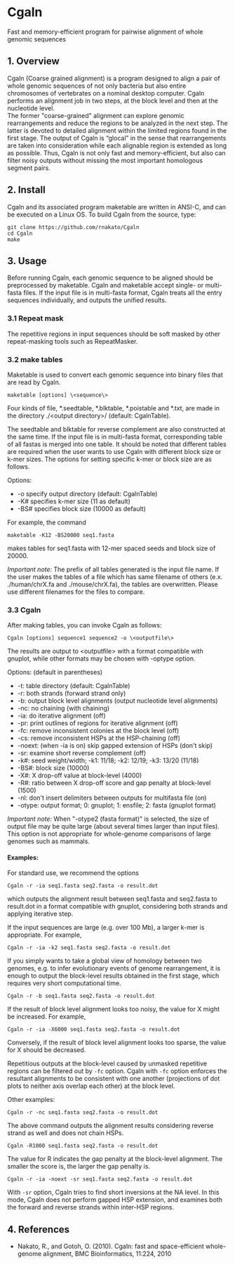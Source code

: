 # Cgaln 
Fast and memory-efficient program for pairwise alignment of whole 
genomic sequences

## 1. Overview
Cgaln (Coarse grained alignment) is a program designed to align a pair of whole genomic sequences of not only bacteria but also entire chromosomes of vertebrates on a nominal desktop computer. Cgaln performs an alignment job in two steps, at the block level and then at the nucleotide level.  
The former "coarse-grained" alignment can explore genomic rearrangements and reduce the regions to be analyzed in the next step. The latter is devoted to detailed alignment within the limited regions found in the first stage. The output of Cgaln is “glocal” in the sense that rearrangements are taken into consideration while each alignable region is extended as long as possible. Thus, Cgaln is not only fast and memory-efficient, but also can filter noisy outputs without missing the most important homologous segment pairs.

## 2. Install
Cgaln and its associated program maketable are written in ANSI-C, and can be executed on a Linux OS. To build Cgaln from the source, type:

    git clone https://github.com/rnakato/Cgaln
    cd Cgaln
    make

## 3. Usage
Before running Cgaln, each genomic sequence to be aligned should be preprocessed by maketable. Cgaln and maketable accept single- or multi-fasta files. If the input file is in multi-fasta format, Cgaln treats all the entry sequences individually, and outputs the unified results.

### 3.1 Repeat mask
The repetitive regions in input sequences should be soft masked by other repeat-masking tools such as 
RepeatMasker.

### 3.2 make tables
Maketable is used to convert each genomic sequence into binary files that are read by Cgaln.

    maketable [options] \<sequence\> 

Four kinds of file, *.seedtable, *.blktable, *.poistable and *.txt, are made in the directory ./\<output directory\>/ (default: CgalnTable).

The seedtable and blktable for reverse complement are also constructed at the same time. If the input file is in multi-fasta format,
corresponding table of all fastas is merged into one table. 
It should be noted that different tables are required when the user wants to use Cgaln with different block size or k-mer sizes. The options for setting specific k-mer or block size are as follows.

Options:
* -o  specify output directory (default: CgalnTable)
* -K#  specifies k-mer size (11 as default)
* -BS# specifies block size (10000 as default)

For example, the command

    maketable -K12 -BS20000 seq1.fasta

makes tables for seq1.fasta with 12-mer spaced seeds and block size of 20000.

*Important note:* The prefix of all tables generated is the input file name. If the user makes the tables
of a file which has same filename of others (e.x. ./human/chrX.fa and ./mouse/chrX.fa), the tables are
overwritten. Please use different filenames for the files to compare.

### 3.3 Cgaln
After making tables, you can invoke Cgaln as follows:

    Cgaln [options] sequence1 sequence2 -o \<outputfile\>

The results are output to \<outputfile\> with a format compatible with gnuplot,
while other formats may be chosen with -optype option. 

Options: (default in parentheses)
* -t:	table directory (default: CgalnTable)
* -r:	both strands (forward strand only)
* -b:	output block level alignments (output nucleotide level alignments)
* -nc:	no chaining (with chaining)
* -ia:	do iterative alignment (off)
* -pr:	print outlines of regions for iterative alignment (off)
* -fc:	remove inconsistent colonies at the block level (off)
* -cs:	remove inconsistent HSPs at the HSP-chaining (off)
* -noext:	(when -ia is on) skip gapped extension of HSPs (don't skip)
* -sr:	examine short reverse complement (off)
* -k#:	seed weight/width; -k1: 11/18; -k2: 12/19; -k3: 13/20 (11/18)
* -BS#:	block size (10000)
* -X#:	X drop-off value at block-level (4000)
* -R#:	ratio between X drop-off score and gap penalty at block-level (1500)
* -nl:	don't insert delimiters between outputs for multifasta file (on)
* -otype:	output format; 0: gnuplot; 1: ensfile; 2: fasta (gnuplot format)

*Important note:* When "-otype2 (fasta format)" is selected, the size of output file may be quite large (about several times larger than input files). This option is not appropriate for whole-genome comparisons of large genomes such as mammals.

#### Examples:
For standard use, we recommend the options 

    Cgaln -r -ia seq1.fasta seq2.fasta -o result.dot 
 
which outputs the alignment result between seq1.fasta and seq2.fasta to result.dot in a format 
compatible with gnuplot, considering both strands and applying iterative step. 

If the input sequences are large (e.g. over 100 Mb), a larger k-mer is appropriate. For example, 
     
    Cgaln -r -ia -k2 seq1.fasta seq2.fasta -o result.dot 

If you simply wants to take a global view of homology between two genomes, e.g. to infer 
evolutionary events of genome rearrangement, it is enough to output the block-level results 
obtained in the first stage, which requires very short computational time. 
 
    Cgaln -r -b seq1.fasta seq2.fasta -o result.dot 

If the result of block level alignment looks too noisy, the value for X might be increased. For 
example, 
 
    Cgaln -r -ia -X6000 seq1.fasta seq2.fasta -o result.dot 
 
Conversely, if the result of block level alignment looks too sparse, the value for X should be 
decreased.

Repetitious outputs at the block-level caused by unmasked repetitive regions can be filtered out by 
`-fc` option. Cgaln with `-fc` option enforces the resultant alignments to be consistent with one 
another (projections of dot plots to neither axis overlap each other) at the block level. 

Other examples: 
 
    Cgaln -r -nc seq1.fasta seq2.fasta -o result.dot 
 
The above command outputs the alignment results considering reverse strand as well and does not 
chain HSPs. 
 
    Cgaln -R1000 seq1.fasta seq2.fasta -o result.dot 
 
The value for R indicates the gap penalty at the block-level alignment. The smaller the score is, the 
larger the gap penalty is. 
 
    Cgaln -r -ia -noext -sr seq1.fasta seq2.fasta -o result.dot 
 
With `-sr` option, Cgaln tries to find short inversions at the NA level. In this mode, Cgaln does 
not perform gapped HSP extension, and examines both the forward and reverse strands within 
inter-HSP regions.

## 4. References
* Nakato, R., and Gotoh, O. (2010). Cgaln: fast and space-efficient whole-genome alignment, BMC Bioinformatics, 11:224, 2010
